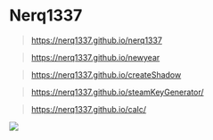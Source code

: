 # Nerq1337

>https://nerq1337.github.io/nerq1337

>https://nerq1337.github.io/newyear

>https://nerq1337.github.io/createShadow

>https://nerq1337.github.io/steamKeyGenerator/

>https://nerq1337.github.io/calc/

![](https://pa1.narvii.com/6679/3ccf828e6c1c4af83e6c0eb75fafbb1340c2c864_hq.gif)
